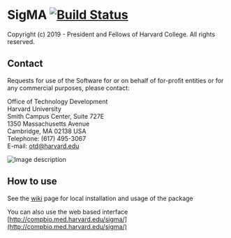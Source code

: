 # SigMA [![Build Status](https://travis-ci.org/parklab/SigMA.svg?branch=master)](https://travis-ci.org/parklab/SigMA)

Copyright (c) 2019 - President and Fellows of Harvard College. All rights reserved.

## Contact
Requests for use of the Software for or on behalf of for-profit entities or for any commercial purposes, please contact:

Office of Technology Development  
Harvard University  
Smith Campus Center, Suite 727E  
1350 Massachusetts Avenue  
Cambridge, MA 02138 USA  
Telephone: (617) 495-3067  
E-mail: otd@harvard.edu  

![Image description](https://github.com/parklab/SigMA/blob/master/shiny/www/workflow.png)

## How to use

See the [wiki](https://github.com/parklab/SigMA/wiki) page for local installation and usage of the package 

You can also use the web based interface
[http://compbio.med.harvard.edu/sigma/](http://compbio.med.harvard.edu/sigma/)
